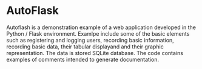 # AutoFlask
Autoflash is a demonstration example of a web application developed in the Python / Flask environment.
Examlpe include some of the basic elements such as registering and logging users, recording basic information, 
recording basic data, their tabular displayand and their graphic representation.
The data is stored SQLite database.
The code contains examples of comments intended to generate documentation.
